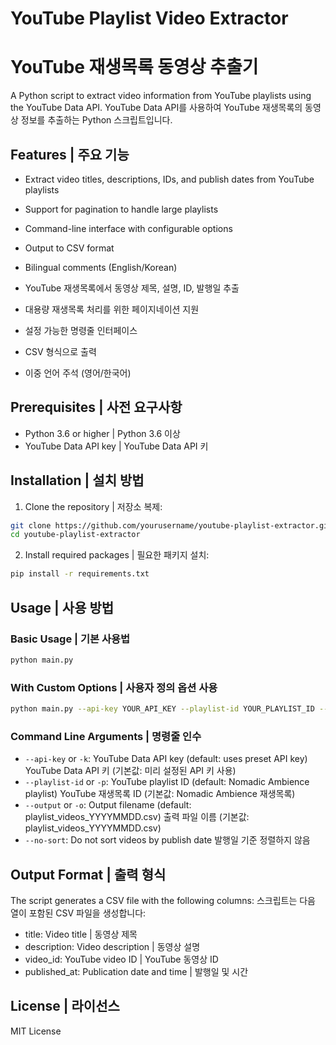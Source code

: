 # YouTube Playlist Video Extractor
# YouTube 재생목록 동영상 추출기

A Python script to extract video information from YouTube playlists using the YouTube Data API.
YouTube Data API를 사용하여 YouTube 재생목록의 동영상 정보를 추출하는 Python 스크립트입니다.

## Features | 주요 기능

- Extract video titles, descriptions, IDs, and publish dates from YouTube playlists
- Support for pagination to handle large playlists
- Command-line interface with configurable options
- Output to CSV format
- Bilingual comments (English/Korean)

- YouTube 재생목록에서 동영상 제목, 설명, ID, 발행일 추출
- 대용량 재생목록 처리를 위한 페이지네이션 지원
- 설정 가능한 명령줄 인터페이스
- CSV 형식으로 출력
- 이중 언어 주석 (영어/한국어)

## Prerequisites | 사전 요구사항

- Python 3.6 or higher | Python 3.6 이상
- YouTube Data API key | YouTube Data API 키

## Installation | 설치 방법

1. Clone the repository | 저장소 복제:
```bash
git clone https://github.com/yourusername/youtube-playlist-extractor.git
cd youtube-playlist-extractor
```

2. Install required packages | 필요한 패키지 설치:
```bash
pip install -r requirements.txt
```

## Usage | 사용 방법

### Basic Usage | 기본 사용법
```bash
python main.py
```

### With Custom Options | 사용자 정의 옵션 사용
```bash
python main.py --api-key YOUR_API_KEY --playlist-id YOUR_PLAYLIST_ID --output output.csv
```

### Command Line Arguments | 명령줄 인수

- `--api-key` or `-k`: YouTube Data API key (default: uses preset API key)
  YouTube Data API 키 (기본값: 미리 설정된 API 키 사용)
- `--playlist-id` or `-p`: YouTube playlist ID (default: Nomadic Ambience playlist)
  YouTube 재생목록 ID (기본값: Nomadic Ambience 재생목록)
- `--output` or `-o`: Output filename (default: playlist_videos_YYYYMMDD.csv)
  출력 파일 이름 (기본값: playlist_videos_YYYYMMDD.csv)
- `--no-sort`: Do not sort videos by publish date
  발행일 기준 정렬하지 않음

## Output Format | 출력 형식

The script generates a CSV file with the following columns:
스크립트는 다음 열이 포함된 CSV 파일을 생성합니다:

- title: Video title | 동영상 제목
- description: Video description | 동영상 설명
- video_id: YouTube video ID | YouTube 동영상 ID
- published_at: Publication date and time | 발행일 및 시간

## License | 라이선스

MIT License 